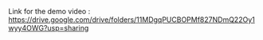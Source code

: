 Link for the demo video : https://drive.google.com/drive/folders/11MDgqPUCBOPMf827NDmQ22Oy1wyy4OWG?usp=sharing
